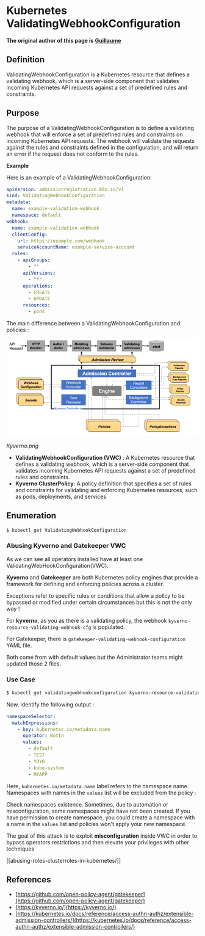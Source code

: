 # Kubernetes ValidatingWebhookConfiguration

**The original author of this page is** [**Guillaume**](https://www.linkedin.com/in/guillaume-chapela-ab4b9a196)

## Definition

ValidatingWebhookConfiguration is a Kubernetes resource that defines a validating webhook, which is a server-side component that validates incoming Kubernetes API requests against a set of predefined rules and constraints.

## Purpose

The purpose of a ValidatingWebhookConfiguration is to define a validating webhook that will enforce a set of predefined rules and constraints on incoming Kubernetes API requests. The webhook will validate the requests against the rules and constraints defined in the configuration, and will return an error if the request does not conform to the rules.

**Example**

Here is an example of a ValidatingWebhookConfiguration:

```yaml
apiVersion: admissionregistration.k8s.io/v1
kind: ValidatingWebhookConfiguration
metadata:
  name: example-validation-webhook
  namespace: default
webhook:
  name: example-validation-webhook
  clientConfig:
    url: https://example.com/webhook
    serviceAccountName: example-service-account
  rules:
    - apiGroups:
        - ""
      apiVersions:
        - "*"
      operations:
        - CREATE
        - UPDATE
      resources:
        - pods
```

The main difference between a ValidatingWebhookConfiguration and policies :

![](../../images/Kyverno.png)

*Kyverno.png*

- **ValidatingWebhookConfiguration (VWC)** : A Kubernetes resource that defines a validating webhook, which is a server-side component that validates incoming Kubernetes API requests against a set of predefined rules and constraints.
- **Kyverno ClusterPolicy**: A policy definition that specifies a set of rules and constraints for validating and enforcing Kubernetes resources, such as pods, deployments, and services

## Enumeration

```
$ kubectl get ValidatingWebhookConfiguration
```

### Abusing Kyverno and Gatekeeper VWC

As we can see all operators installed have at least one ValidatingWebHookConfiguration(VWC).

**Kyverno** and **Gatekeeper** are both Kubernetes policy engines that provide a framework for defining and enforcing policies across a cluster.

Exceptions refer to specific rules or conditions that allow a policy to be bypassed or modified under certain circumstances but this is not the only way !

For **kyverno**, as you as there is a validating policy, the webhook `kyverno-resource-validating-webhook-cfg` is populated.

For Gatekeeper, there is `gatekeeper-validating-webhook-configuration` YAML file.

Both come from with default values but the Administrator teams might updated those 2 files.

### Use Case

```bash
$ kubectl get validatingwebhookconfiguration kyverno-resource-validating-webhook-cfg -o yaml
```

Now, identify the following output :

```yaml
namespaceSelector:
  matchExpressions:
    - key: kubernetes.io/metadata.name
      operator: NotIn
      values:
        - default
        - TEST
        - YOYO
        - kube-system
        - MYAPP
```

Here, `kubernetes.io/metadata.name` label refers to the namespace name. Namespaces with names in the `values` list will be excluded from the policy :

Check namespaces existence. Sometimes, due to automation or misconfiguration, some namespaces might have not been created. If you have permission to create namespace, you could create a namespace with a name in the `values` list and policies won't apply your new namespace.

The goal of this attack is to exploit **misconfiguration** inside VWC in order to bypass operators restrictions and then elevate your privileges with other techniques

[[abusing-roles-clusterroles-in-kubernetes/]]

## References

- [https://github.com/open-policy-agent/gatekeeper](https://github.com/open-policy-agent/gatekeeper)
- [https://kyverno.io/](https://kyverno.io/)
- [https://kubernetes.io/docs/reference/access-authn-authz/extensible-admission-controllers/](https://kubernetes.io/docs/reference/access-authn-authz/extensible-admission-controllers/)

